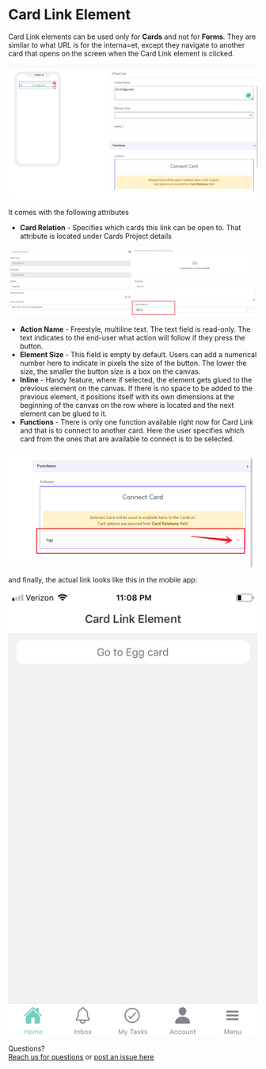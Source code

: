 # Card Link Element

Card Link elements can be used only for **Cards** and not for **Forms**. They are similar to what URL is for the interna=et, except they navigate to another card that opens on the screen when the Card Link element is clicked.

![image1](../../../../images/cards/elements/card-link/card-link1.png)

It comes with the following attributes

- **Card Relation** - Specifies which cards this link can be open to. That attribute is located under Cards Project details

![image2](../../../../images/cards/elements/card-link/card-link2.png)

- **Action Name** - Freestyle, multiline text. The text field is read-only. The text indicates to the end-user what action will follow if they press the button.
- **Element Size** - This field is empty by default. Users can add a numerical number here to indicate in pixels the size of the button. The lower the size, the smaller the button size is a box on the canvas.
- **Inline** - Handy feature, where if selected, the element gets glued to the previous element on the canvas. If there is no space to be added to the previous element, it positions itself with its own dimensions at the beginning of the canvas on the row where is located and the next element can be glued to it.
- **Functions** - There is only one function available right now for Card Link and that is to connect to another card. Here the user specifies which card from the ones that are available to connect is to be selected.  

![image3](../../../../images/cards/elements/card-link/card-link3.png)

and finally, the actual link looks like this in the mobile app:

![image4](../../../../images/cards/elements/card-link/card-link4.jpg)



Questions? <br>  <a href="https://www.acenji.com/contact" target="_blank" rel="noopener">Reach us for questions</a>   or <a href="https://github.com/acenji/acenji-help/issues" target="_blank" rel="noopener">post an issue here</a>












